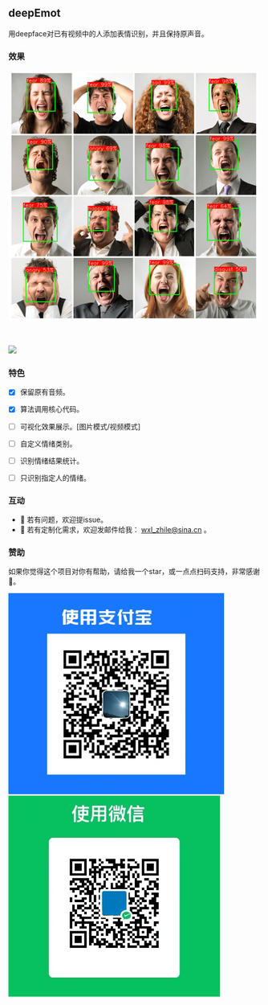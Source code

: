 ## deepEmot
用deepface对已有视频中的人添加表情识别，并且保持原声音。

### 效果
<p>
   <a align="left" href="https://github.com/xlsay/deepEmot" target="_blank">
   <img width="500" src="./figs/test_res.jpg"></a>
</p>
<br />
<p>
   <a align="left" href="https://github.com/xlsay/deepEmot" target="_blank">
   <img width="500" src="./figs/vd_demo.gif"></a>
</p>


### 特色
- [X] 保留原有音频。
- [X] 算法调用核心代码。
- [ ] 可视化效果展示。[图片模式/视频模式]
- [ ] 自定义情绪类别。
- [ ] 识别情绪结果统计。
- [ ] 只识别指定人的情绪。


### 互动
- :raising_hand: 若有问题，欢迎提issue。
- :e-mail: 若有定制化需求，欢迎发邮件给我： wxl_zhile@sina.cn 。


### 赞助
如果你觉得这个项目对你有帮助，请给我一个star，或一点点扫码支持，非常感谢 :pray:。
<p>
   <img height="400" src="./figs/zfb.jpg"></a>
   <img height="400" src="./figs/wx.jpg"></a>
</p>


